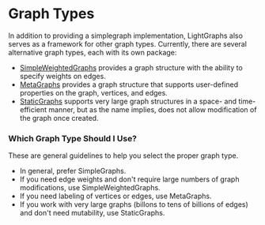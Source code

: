 # Graph Types

In addition to providing a simplegraph implementation, LightGraphs also serves as a framework for other graph types. Currently, there are several alternative graph types, each with its own package:

- [SimpleWeightedGraphs](https://github.com/JuliaGraphs/SimpleGraphs.jl) provides a graph structure with the ability to specify weights on edges.
- [MetaGraphs](https://github.com/JuliaGraphs/MetaGraphs.jl) provides a graph structure that supports user-defined properties on the graph, vertices, and edges.
- [StaticGraphs](https://github.com/JuliaGraphs/StaticGraphs.jl) supports very large graph structures in a space- and time-efficient manner, but as the name implies, does not allow modification of the graph once
created.

### Which Graph Type Should I Use?

These are general guidelines to help you select the proper graph type.

- In general, prefer SimpleGraphs.
- If you need edge weights and don't require large numbers of graph modifications, use SimpleWeightedGraphs.
- If you need labeling of vertices or edges, use MetaGraphs.
- If you work with very large graphs (billons to tens of billions of edges) and don't need mutability, use StaticGraphs.


